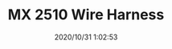 ﻿---
layout: post 
title: MX 2510 Wire Harness
tags: 2510
categories: wire-harness
overview: 
series: 2510
part_number: 7-2510-000
thumb_img: static/202010/459-thumb-20201031090359.jpg
image: static/202010/459-20201031090359.jpg
date: 2020/10/31 1:02:53
---




